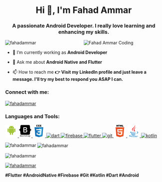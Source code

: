 <!--  -->

<!-- [![MasterHead](https://cdn.dribbble.com/users/3164336/screenshots/10777934/media/a43ba34be991695b2ac0e4475d913d17.gif)](https://linkedin/in/fahadammar.com)
  -->

<h1 align="center">Hi 👋, I'm Fahad Ammar</h1>
<h3 align="center">A passionate Android Developer. I really love learning and enhancing my skills.</h3>

<img align="right" style="display:block;margin-left:auto;margin-right:auto;width:50%;" alt="Fahad Ammar Coding" width="400" src="https://cdn.dribbble.com/users/1162077/screenshots/3848914/programmer.gif"/>

<p align="left"> <img src="https://komarev.com/ghpvc/?username=fahadammar&label=Profile%20views&color=0e75b6&style=flat" alt="fahadammar" /> </p>



- 🔭 I’m currently working as **Android Developer**

- 💬 Ask me about **Android Native and Flutter**

- 📫 How to reach me **👉 Visit my LinkedIn profile and just leave a message. I'll try my best to respond you ASAP I can.**

<h3 align="left">Connect with me:</h3>
<p align="left">
<a href="https://linkedin.com/in/fahadammar" target="blank"><img align="center" src="https://raw.githubusercontent.com/rahuldkjain/github-profile-readme-generator/master/src/images/icons/Social/linked-in-alt.svg" alt="fahadammar" height="30" width="40" /></a>
</p>

<h3 align="left">Languages and Tools:</h3>
<p align="left"> <a href="https://developer.android.com" target="_blank" rel="noreferrer"> <img src="https://raw.githubusercontent.com/devicons/devicon/master/icons/android/android-original-wordmark.svg" alt="android" width="40" height="40"/> </a> <a href="https://getbootstrap.com" target="_blank" rel="noreferrer"> <img src="https://raw.githubusercontent.com/devicons/devicon/master/icons/bootstrap/bootstrap-plain-wordmark.svg" alt="bootstrap" width="40" height="40"/> </a> <a href="https://www.w3schools.com/css/" target="_blank" rel="noreferrer"> <img src="https://raw.githubusercontent.com/devicons/devicon/master/icons/css3/css3-original-wordmark.svg" alt="css3" width="40" height="40"/> </a> <a href="https://dart.dev" target="_blank" rel="noreferrer"> <img src="https://www.vectorlogo.zone/logos/dartlang/dartlang-icon.svg" alt="dart" width="40" height="40"/> </a> <a href="https://firebase.google.com/" target="_blank" rel="noreferrer"> <img src="https://www.vectorlogo.zone/logos/firebase/firebase-icon.svg" alt="firebase" width="40" height="40"/> </a> <a href="https://flutter.dev" target="_blank" rel="noreferrer"> <img src="https://www.vectorlogo.zone/logos/flutterio/flutterio-icon.svg" alt="flutter" width="40" height="40"/> </a> <a href="https://git-scm.com/" target="_blank" rel="noreferrer"> <img src="https://www.vectorlogo.zone/logos/git-scm/git-scm-icon.svg" alt="git" width="40" height="40"/> </a> <a href="https://www.w3.org/html/" target="_blank" rel="noreferrer"> <img src="https://raw.githubusercontent.com/devicons/devicon/master/icons/html5/html5-original-wordmark.svg" alt="html5" width="40" height="40"/> </a> <a href="https://www.java.com" target="_blank" rel="noreferrer"> <img src="https://raw.githubusercontent.com/devicons/devicon/master/icons/java/java-original.svg" alt="java" width="40" height="40"/> </a> <a href="https://kotlinlang.org" target="_blank" rel="noreferrer"> <img src="https://www.vectorlogo.zone/logos/kotlinlang/kotlinlang-icon.svg" alt="kotlin" width="40" height="40"/> </a> </p>




<p><img align="left" src="https://github-readme-stats.vercel.app/api/top-langs?username=fahadammar&show_icons=true&locale=en&layout=compact" alt="fahadammar" /></p>

<p>&nbsp;<img align="center" src="https://github-readme-stats.vercel.app/api?username=fahadammar&show_icons=true&locale=en" alt="fahadammar" /></p>

<p><img align="center" src="https://github-readme-streak-stats.herokuapp.com/?user=fahadammar&" alt="fahadammar" /></p>

<p align="left"> <a href="https://github.com/ryo-ma/github-profile-trophy"><img src="https://github-profile-trophy.vercel.app/?username=fahadammar" alt="fahadammar" /></a> </p>









<!-- - 👋 Hi, I’m @fahadammar
- 👀 I’m interested in coding, mobile application development, learning, and enhancing skills
- 🌱 I’m currently working as Android Developer
- 📫 How to reach me 👉 LinkedIn: www.linkedin.com/in/fahadammar
 -->
**#Flutter #AndroidNative #Firebase #Git #Kotlin #Dart #Android**

<!---
fahadammar/fahadammar is a ✨ special ✨ repository because its `README.md` (this file) appears on your GitHub profile.
You can click the Preview link to take a look at your changes.
--->
